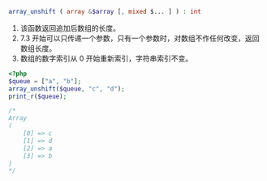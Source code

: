```php
array_unshift ( array &$array [, mixed $... ] ) : int
```

1. 该函数返回追加后数组的长度。
2. 7.3 开始可以只传递一个参数，只有一个参数时，对数组不作任何改变，返回数组长度。
3. 数组的数字索引从 0 开始重新索引，字符串索引不变。

```php
<?php
$queue = ["a", "b"];
array_unshift($queue, "c", "d");
print_r($queue);

/*
Array
(
    [0] => c
    [1] => d
    [2] => a
    [3] => b
)
*/
```